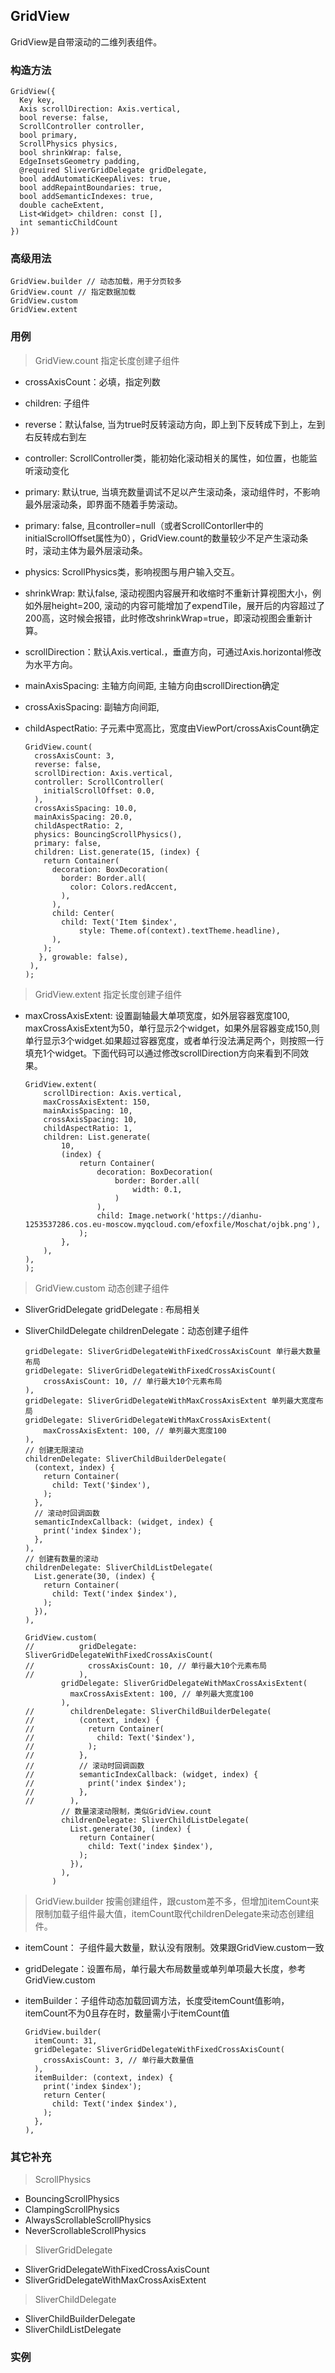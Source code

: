 ## **GridView**

> 
GridView是自带滚动的二维列表组件。

### 构造方法
```
GridView({
  Key key,
  Axis scrollDirection: Axis.vertical,
  bool reverse: false,
  ScrollController controller,
  bool primary,
  ScrollPhysics physics,
  bool shrinkWrap: false,
  EdgeInsetsGeometry padding,
  @required SliverGridDelegate gridDelegate,
  bool addAutomaticKeepAlives: true,
  bool addRepaintBoundaries: true,
  bool addSemanticIndexes: true,
  double cacheExtent,
  List<Widget> children: const [],
  int semanticChildCount
})
```
### 高级用法
```
GridView.builder // 动态加载，用于分页较多
GridView.count // 指定数据加载
GridView.custom
GridView.extent
```

### 用例
> GridView.count 
指定长度创建子组件
- crossAxisCount：必填，指定列数
- children: 子组件
- reverse：默认false, 当为true时反转滚动方向，即上到下反转成下到上，左到右反转成右到左
- controller:  ScrollController类，能初始化滚动相关的属性，如位置，也能监听滚动变化
- primary: 默认true, 当填充数量调试不足以产生滚动条，滚动组件时，不影响最外层滚动条，即界面不随着手势滚动。
- primary: false, 且controller=null（或者ScrollContorller中的initialScrollOffset属性为0），GridView.count的数量较少不足产生滚动条时，滚动主体为最外层滚动条。
- physics: ScrollPhysics类，影响视图与用户输入交互。
- shrinkWrap: 默认false, 滚动视图内容展开和收缩时不重新计算视图大小，例如外层height=200, 滚动的内容可能增加了expendTile，展开后的内容超过了200高，这时候会报错，此时修改shrinkWrap=true，即滚动视图会重新计算。
- scrollDirection：默认Axis.vertical.，垂直方向，可通过Axis.horizontal修改为水平方向。
- mainAxisSpacing:  主轴方向间距, 主轴方向由scrollDirection确定
- crossAxisSpacing:  副轴方向间距,
- childAspectRatio: 子元素中宽高比，宽度由ViewPort/crossAxisCount确定
 
	```
	GridView.count(
	  crossAxisCount: 3,
	  reverse: false,
	  scrollDirection: Axis.vertical,
	  controller: ScrollController(
	    initialScrollOffset: 0.0,
	  ),
	  crossAxisSpacing: 10.0,
	  mainAxisSpacing: 20.0,
	  childAspectRatio: 2,
	  physics: BouncingScrollPhysics(),
	  primary: false,
	  children: List.generate(15, (index) {
	    return Container(
	      decoration: BoxDecoration(
	        border: Border.all(
	          color: Colors.redAccent,
	        ),
	      ),
	      child: Center(
	        child: Text('Item $index',
	            style: Theme.of(context).textTheme.headline),
	      ),
	    );
	   }, growable: false),
	 ),
	);
	```

> GridView.extent 
指定长度创建子组件
- maxCrossAxisExtent: 设置副轴最大单项宽度，如外层容器宽度100, maxCrossAxisExtent为50，单行显示2个widget，如果外层容器变成150,则单行显示3个widget.如果超过容器宽度，或者单行没法满足两个，则按照一行填充1个widget。下面代码可以通过修改scrollDirection方向来看到不同效果。

	```
	GridView.extent(
		scrollDirection: Axis.vertical,
		maxCrossAxisExtent: 150,
		mainAxisSpacing: 10,
		crossAxisSpacing: 10,
		childAspectRatio: 1,
		children: List.generate(
			10,
			(index) {
				return Container(
					decoration: BoxDecoration(
						border: Border.all(
							width: 0.1,
						)
					),
					child: Image.network('https://dianhu-1253537286.cos.eu-moscow.myqcloud.com/efoxfile/Moschat/ojbk.png'),
				);
			},
		),
	),
	);
	```

> GridView.custom
动态创建子组件
- SliverGridDelegate gridDelegate : 布局相关
- SliverChildDelegate childrenDelegate：动态创建子组件

	```
	gridDelegate: SliverGridDelegateWithFixedCrossAxisCount 单行最大数量布局
	gridDelegate: SliverGridDelegateWithFixedCrossAxisCount(
		crossAxisCount: 10, // 单行最大10个元素布局
	),
	gridDelegate: SliverGridDelegateWithMaxCrossAxisExtent 单列最大宽度布局
	gridDelegate: SliverGridDelegateWithMaxCrossAxisExtent(
		maxCrossAxisExtent: 100, // 单列最大宽度100
    ),
    // 创建无限滚动
	childrenDelegate: SliverChildBuilderDelegate(
      (context, index) {
        return Container(
          child: Text('$index'),
        );
      },
	  // 滚动时回调函数
      semanticIndexCallback: (widget, index) {
        print('index $index');
      },
    ),
    // 创建有数量的滚动
    childrenDelegate: SliverChildListDelegate(
      List.generate(30, (index) {
        return Container(
          child: Text('index $index'),
        );
      }),
    ),
	```
	```
	GridView.custom(
	//          gridDelegate: SliverGridDelegateWithFixedCrossAxisCount(
	//            crossAxisCount: 10, // 单行最大10个元素布局
	//          ),
	        gridDelegate: SliverGridDelegateWithMaxCrossAxisExtent(
	          maxCrossAxisExtent: 100, // 单列最大宽度100
	        ),
	//        childrenDelegate: SliverChildBuilderDelegate(
	//          (context, index) {
	//            return Container(
	//              child: Text('$index'),
	//            );
	//          },
	//          // 滚动时回调函数
	//          semanticIndexCallback: (widget, index) {
	//            print('index $index');
	//          },
	//        ),
	        // 数量滚滚动限制，类似GridView.count
	        childrenDelegate: SliverChildListDelegate(
	          List.generate(30, (index) {
	            return Container(
	              child: Text('index $index'),
	            );
	          }),
	        ),
	      )
	```

> GridView.builder
按需创建组件，跟custom差不多，但增加itemCount来限制加载子组件最大值，itemCount取代childrenDelegate来动态创建组件。
- itemCount： 子组件最大数量，默认没有限制。效果跟GridView.custom一致
- gridDelegate：设置布局，单行最大布局数量或单列单项最大长度，参考GridView.custom
- itemBuilder：子组件动态加载回调方法，长度受itemCount值影响，itemCount不为0且存在时，数量需小于itemCount值

	```
	GridView.builder(
      itemCount: 31,
      gridDelegate: SliverGridDelegateWithFixedCrossAxisCount(
        crossAxisCount: 3, // 单行最大数量值
      ),
      itemBuilder: (context, index) {
        print('index $index');
        return Center(
          child: Text('index $index'),
        );
      },
    ),
	```
	
### 其它补充
> ScrollPhysics
- BouncingScrollPhysics
- ClampingScrollPhysics
- AlwaysScrollableScrollPhysics
- NeverScrollableScrollPhysics
> SliverGridDelegate
- SliverGridDelegateWithFixedCrossAxisCount
- SliverGridDelegateWithMaxCrossAxisExtent
> SliverChildDelegate
- SliverChildBuilderDelegate
- SliverChildListDelegate

### 实例

